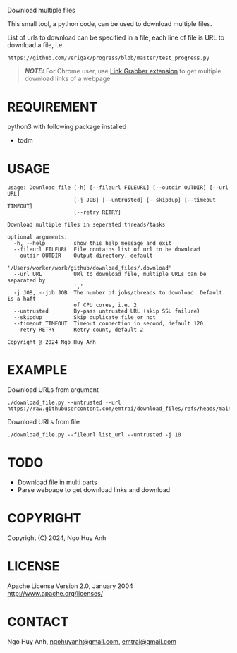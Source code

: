 Download multiple files

This small tool, a python code, can be used to download multiple files.

List of urls to download can be specified in a file, each line of file is URL to download a file, i.e.
```
https://github.com/verigak/progress/blob/master/test_progress.py
```


> **_NOTE:_**  For Chrome user, use [Link Grabber extension](https://chromewebstore.google.com/detail/link-grabber/caodelkhipncidmoebgbbeemedohcdma) to get multiple download links of a webpage

# REQUIREMENT

python3 with following package installed
- tqdm

# USAGE

```
usage: Download file [-h] [--fileurl FILEURL] [--outdir OUTDIR] [--url URL]
                     [-j JOB] [--untrusted] [--skipdup] [--timeout TIMEOUT]
                     [--retry RETRY]

Download multiple files in seperated threads/tasks

optional arguments:
  -h, --help         show this help message and exit
  --fileurl FILEURL  File contains list of url to be download
  --outdir OUTDIR    Output directory, default
                     '/Users/worker/work/github/download_files/.download'
  --url URL          URl to download file, multiple URLs can be separated by
                     ','
  -j JOB, --job JOB  The number of jobs/threads to download. Default is a haft
                     of CPU cores, i.e. 2
  --untrusted        By-pass untrusted URL (skip SSL failure)
  --skipdup          Skip duplicate file or not
  --timeout TIMEOUT  Timeout connection in second, default 120
  --retry RETRY      Retry count, default 2

Copyright @ 2024 Ngo Huy Anh
```

# EXAMPLE

Download URLs from argument

```
./download_file.py --untrusted --url https://raw.githubusercontent.com/emtrai/download_files/refs/heads/main/README.md,https://raw.githubusercontent.com/emtrai/download_files/refs/heads/main/download_file.py
```

Download URLs from file
```
./download_file.py --fileurl list_url --untrusted -j 10
```

# TODO

- Download file in multi parts
- Parse webpage to get download links and download


# COPYRIGHT

Copyright (C) 2024, Ngo Huy Anh

# LICENSE 

Apache License
Version 2.0, January 2004
http://www.apache.org/licenses/

# CONTACT

Ngo Huy Anh, ngohuyanh@gmail.com, emtrai@gmail.com
